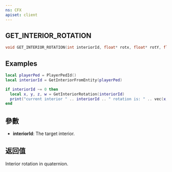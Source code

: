 ```yaml
---
ns: CFX
apiset: client
---
```

## GET_INTERIOR_ROTATION

```c
void GET_INTERIOR_ROTATION(int interiorId, float* rotx, float* rotY, float* rotZ, float* rotW);
```

## Examples

```lua
local playerPed = PlayerPedId()
local interiorId = GetInteriorFromEntity(playerPed)

if interiorId ~= 0 then
  local x, y, z, w = GetInteriorRotation(interiorId)
  print("current interior " .. interiorId .. " rotation is: " .. vec(x, y, z, w))
end
```

## 參數
* **interiorId**: The target interior.

## 返回值
Interior rotation in quaternion.